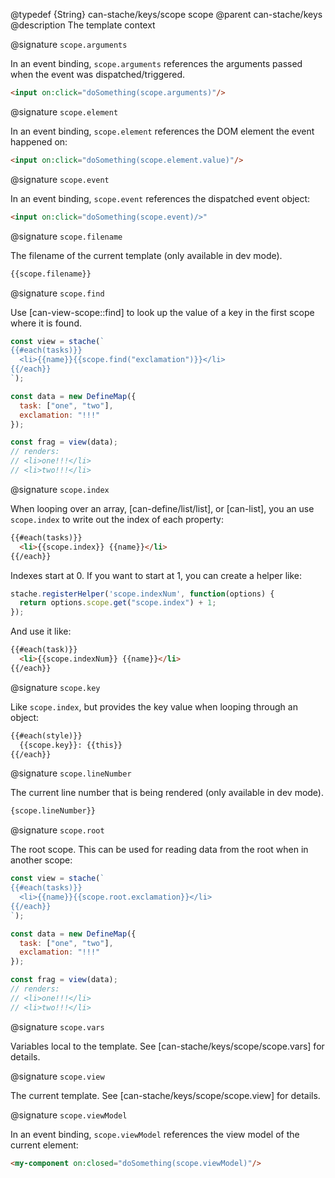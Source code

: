 @typedef {String} can-stache/keys/scope scope
@parent can-stache/keys
@description The template context

@signature `scope.arguments`

In an event binding, `scope.arguments` references the arguments passed when the event was dispatched/triggered.

```html
<input on:click="doSomething(scope.arguments)"/>
```

@signature `scope.element`

In an event binding, `scope.element` references the DOM element the event happened on:

```html
<input on:click="doSomething(scope.element.value)"/>
```

@signature `scope.event`

In an event binding, `scope.event` references the dispatched event object:

```html
<input on:click="doSomething(scope.event)/>"
```

@signature `scope.filename`

The filename of the current template (only available in dev mode).

```html
{{scope.filename}}
```

@signature `scope.find`

Use [can-view-scope::find] to look up the value of a key in the first scope where it is found.

```javascript
const view = stache(`
{{#each(tasks)}}
  <li>{{name}}{{scope.find("exclamation")}}</li>
{{/each}}
`);

const data = new DefineMap({
  task: ["one", "two"],
  exclamation: "!!!"
});

const frag = view(data);
// renders:
// <li>one!!!</li>
// <li>two!!!</li>
```

@signature `scope.index`

When looping over an array, [can-define/list/list], or [can-list], you an use `scope.index` to write out the index of each property:

```html
{{#each(tasks)}}
  <li>{{scope.index}} {{name}}</li>
{{/each}}
```

Indexes start at 0.  If you want to start at 1, you can create a helper like:

```javascript
stache.registerHelper('scope.indexNum', function(options) {
  return options.scope.get("scope.index") + 1;
});
```

And use it like:

```html
{{#each(task)}}
  <li>{{scope.indexNum}} {{name}}</li>
{{/each}}
```

@signature `scope.key`

Like `scope.index`, but provides the key value when looping through an object:

```html
{{#each(style)}}
  {{scope.key}}: {{this}}
{{/each}}
```

@signature `scope.lineNumber`

The current line number that is being rendered (only available in dev mode).

```html
{scope.lineNumber}}
```

@signature `scope.root`

The root scope. This can be used for reading data from the root when in another scope:

```javascript
const view = stache(`
{{#each(tasks)}}
  <li>{{name}}{{scope.root.exclamation}}</li>
{{/each}}
`);

const data = new DefineMap({
  task: ["one", "two"],
  exclamation: "!!!"
});

const frag = view(data);
// renders:
// <li>one!!!</li>
// <li>two!!!</li>
```

@signature `scope.vars`

Variables local to the template. See [can-stache/keys/scope/scope.vars] for details.

@signature `scope.view`

The current template. See [can-stache/keys/scope/scope.view] for details.

@signature `scope.viewModel`

In an event binding, `scope.viewModel` references the view model of the current element:

```html
<my-component on:closed="doSomething(scope.viewModel)"/>
```
